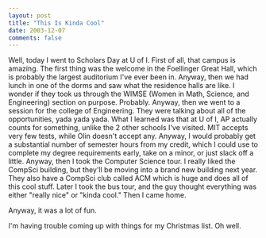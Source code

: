 ```yaml
---
layout: post
title: "This Is Kinda Cool"
date: 2003-12-07
comments: false
---
```

Well, today I went to Scholars Day at U of I. First of all, that campus is
amazing. The first thing was the welcome in the Foellinger Great Hall, which
is probably the largest auditorium I've ever been in. Anyway, then we had
lunch in one of the dorms and saw what the residence halls are like. I wonder
if they took us through the WIMSE (Women in Math, Science, and Engineering)
section on purpose. Probably. Anyway, then we went to a session for the
college of Engineering. They were talking about all of the opportunities, yada
yada yada. What I learned was that at U of I, AP actually counts for
something, unlike the 2 other schools I've visited. MIT accepts very few
tests, while Olin doesn't accept any. Anyway, I would probably get a
substantial number of semester hours from my credit, which I could use to
complete my degree requirements early, take on a minor, or just slack off a
little. Anyway, then I took the Computer Science tour. I really liked the
CompSci building, but they'll be moving into a brand new building next year.
They also have a CompSci club called ACM which is huge and does all of this
cool stuff. Later I took the bus tour, and the guy thought everything was
either "really nice" or "kinda cool." Then I came home.




Anyway, it was a lot of fun.




I'm having trouble coming up with things for my Christmas list. Oh well.
